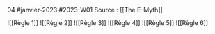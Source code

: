 04 #janvier-2023 #2023-W01
Source : [[The E-Myth]]

![[Règle 1]]
![[Règle 2]]
![[Règle 3]]
![[Règle 4]]
![[Règle 5]]
![[Règle 6]]